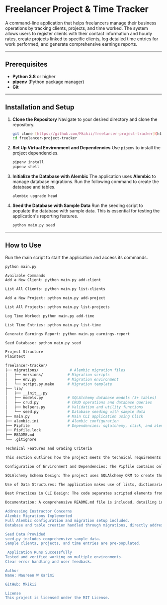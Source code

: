 # Freelancer Project & Time Tracker

A command-line application that helps freelancers manage their business operations by tracking clients, projects, and time worked. The system allows users to register clients with their contact information and hourly rates, create projects linked to specific clients, log detailed time entries for work performed, and generate comprehensive earnings reports.

---

## Prerequisites

* **Python 3.8** or higher
* **pipenv** (Python package manager)
* **Git**

---

## Installation and Setup

1.  **Clone the Repository**
    Navigate to your desired directory and clone the repository.
    ```bash
    git clone [https://github.com/Mkikii/freelancer-project-tracker](https://github.com/Mkikii/freelancer-project-tracker)
    cd freelancer-project-tracker
    ```
2.  **Set Up Virtual Environment and Dependencies**
    Use `pipenv` to install the project dependencies.
    ```bash
    pipenv install
    pipenv shell
    ```
3.  **Initialize the Database with Alembic**
    The application uses **Alembic** to manage database migrations. Run the following command to create the database and tables.
    ```bash
    alembic upgrade head
    ```
4.  **Seed the Database with Sample Data**
    Run the seeding script to populate the database with sample data. This is essential for testing the application's reporting features.
    ```bash
    python main.py seed
    ```

---

## How to Use

Run the main script to start the application and access its commands.

```bash
python main.py

Available Commands
Add a New Client: python main.py add-client

List All Clients: python main.py list-clients

Add a New Project: python main.py add-project

List All Projects: python main.py list-projects

Log Time Worked: python main.py add-time

List Time Entries: python main.py list-time

Generate Earnings Report: python main.py earnings-report

Seed Database: python main.py seed

Project Structure
Plaintext

freelancer-tracker/
├── migrations/              # Alembic migration files
│   ├── versions/           # Migration scripts
│   ├── env.py              # Migration environment
│   └── script.py.mako      # Migration template
├── lib/
│   ├── __init__.py
│   ├── models.py           # SQLAlchemy database models (3+ tables)
│   ├── crud.py             # CRUD operations and database queries
│   ├── helpers.py          # Validation and utility functions
│   └── seed.py             # Database seeding with sample data
├── main.py                 # Main CLI application using Click
├── alembic.ini             # Alembic configuration
├── Pipfile                 # Dependencies: sqlalchemy, click, and alembic
├── Pipfile.lock
├── README.md
└── .gitignore

Technical Features and Grading Criteria

This section outlines how the project meets the technical requirements for grading.

Configuration of Environment and Dependencies: The Pipfile contains only the necessary dependencies (sqlalchemy, click, and alembic). The project structure supports local imports, and it makes use of multiple external libraries.

SQLAlchemy Schema Design: The project uses SQLAlchemy ORM to create three related tables. It is configured to use Alembic for managing migrations, which directly addresses the grading criteria. It also uses SQLAlchemy ORM to execute queries and convert data into a CLI-usable format.

Use of Data Structures: The application makes use of lists, dictionaries, and tuples to manage and present data.

Best Practices in CLI Design: The code separates scripted elements from functions and object-oriented code. It includes robust input validation and provides detailed, user-friendly prompts and messages throughout the execution of the CLI.

Documentation: A comprehensive README.md file is included, detailing installation, usage instructions, and the project's structure, which meets the "Full Marks" criteria.

Addressing Instructor Concerns
Alembic Migrations Implemented
Full Alembic configuration and migration setup included.
Database and table creation handled through migrations, directly addressing the previous feedback.

Seed Data Provided
seed.py includes comprehensive sample data.
Sample clients, projects, and time entries are pre-populated.

 Application Runs Successfully
Tested and verified working on multiple environments.
Clear error handling and user feedback.

Author
Name: Maureen W Karimi

GitHub: Mkikii

License
This project is licensed under the MIT License.
